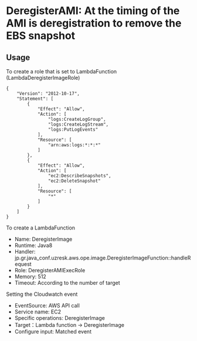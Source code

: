 DeregisterAMI: At the timing of the AMI is deregistration to remove the EBS snapshot
====================================================================================

Usage
-----

To create a role that is set to LambdaFunction (LambdaDeregisterImageRole)

    {
        "Version": "2012-10-17",
        "Statement": [
            {
                "Effect": "Allow",
                "Action": [
                    "logs:CreateLogGroup",
                    "logs:CreateLogStream",
                    "logs:PutLogEvents"
                ],
                "Resource": [
                    "arn:aws:logs:*:*:*"
                ]
            },
            {
                "Effect": "Allow",
                "Action": [
                    "ec2:DescribeSnapshots",
                    "ec2:DeleteSnapshot"
                ],
                "Resource": [
                    "*"
                ]
            }
        ]
    }

To create a LambdaFunction

- Name: DeregisterImage
- Runtime: Java8
- Handler: jp.gr.java_conf.uzresk.aws.ope.image.DeregisterImageFunction::handleRequest
- Role: DeregisterAMIExecRole
- Memory: 512
- Timeout: According to the number of target

Setting the Cloudwatch event

- EventSource: AWS API call
- Service name: EC2
- Specific operations: DeregisterImage
- Target：Lambda function -> DeregisterImage
- Configure input: Matched event

